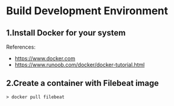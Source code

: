 # Build Development Environment

## 1.Install Docker for your system

References:

* https://www.docker.com
* https://www.runoob.com/docker/docker-tutorial.html

## 2.Create a container with Filebeat image

```
> docker pull filebeat
```

